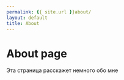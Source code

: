 ```yaml
---
permalink: {{ site.url }}about/
layout: default
title: About
---
```

# About page

Эта страница расскажет немного обо мне
